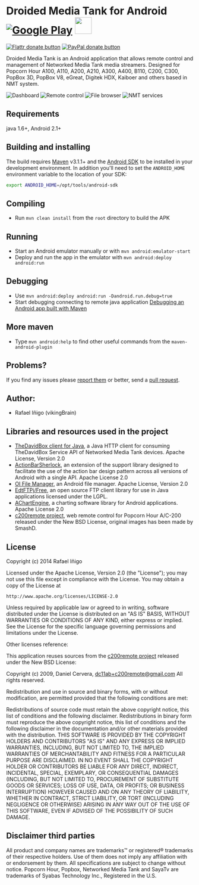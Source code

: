 # Droided Media Tank for Android [![Google Play](http://developer.android.com/images/brand/en_generic_rgb_wo_45.png)](https://play.google.com/store/apps/details?id=com.vikingbrain.dmt) [<img src="http://static.vikingbrain.com/dmt/images/apk.png" height="45px" />](http://static.vikingbrain.com/dmt/releases/)
[![Flattr donate button](http://img.shields.io/flattr/donate.png?color=blue)](https://flattr.com/profile/vikingbrain "Donate monthly to this project using Flattr")
[![PayPal donate button](http://img.shields.io/paypal/donate.png?color=blue)](https://www.paypal.com/cgi-bin/webscr?cmd=_s-xclick&hosted_button_id=9UAHFFF7B2BLG "Donate once-off to this project using Paypal")

Droided Media Tank is an Android application that allows remote control and management of Networked Media Tank media streamers. Designed for Popcorn Hour A100, A110, A200, A210, A300, A400, B110, C200, C300, PopBox 3D, PopBox V8, eGreat, Digitek HDX, Kaiboer and others based in NMT system.

![Dashboard](http://static.vikingbrain.com/dmt/screenshots/screenshot_2.10_1.png)
![Remote control](http://static.vikingbrain.com/dmt/screenshots/screenshot_2.9_6.png)
![File browser](http://static.vikingbrain.com/dmt/screenshots/screenshot_2.9_4.png)
![NMT services](http://static.vikingbrain.com/dmt/screenshots/screenshot_2.9_8.png)

## Requirements

java 1.6+, Android 2.1+

## Building and installing

The build requires [Maven](http://maven.apache.org/download.html)
v3.1.1+ and the [Android SDK](http://developer.android.com/sdk/index.html)
to be installed in your development environment. In addition you'll need to set
the `ANDROID_HOME` environment variable to the location of your SDK:

```bash
export ANDROID_HOME=/opt/tools/android-sdk
```

## Compiling

* Run `mvn clean install` from the `root` directory to build the APK

## Running

* Start an Android emulator manually or with `mvn android:emulator-start`
* Deploy and run the app in the emulator with `mvn android:deploy android:run`

## Debugging
* Use `mvn android:deploy android:run -Dandroid.run.debug=true`
* Start debugging connecting to remote java application [Debugging an Android app built with Maven](https://code.google.com/p/maven-android-plugin/wiki/Debug)

## More maven
* Type `mvn android:help` to find other useful commands from the `maven-android-plugin`

## Problems?

If you find any issues please [report them](https://github.com/vikingbrain/droidedmediatank/issues) or better,
send a [pull request](https://github.com/vikingbrain/droidedmediatank/pulls).

## Author:
* Rafael Iñigo (vikingBrain)

## Libraries and resources used in the project

* [TheDavidBox client for Java](https://www.github.com/vikingbrain/thedavidbox-client4j), a Java HTTP client for consuming TheDavidBox Service API of Networked Media Tank devices.
    Apache License, Version 2.0
* [ActionBarSherlock](https://github.com/JakeWharton/ActionBarSherlock), an extension of the support library designed to facilitate the use of the action bar design pattern across all versions of Android with a single API.
    Apache License 2.0
* [OI File Manager](https://github.com/openintents/filemanager), an Android file manager.
    Apache License, Version 2.0
* [EdtFTPj/Free](http://enterprisedt.com/products/edtftpj/), an open source FTP client library for use in Java applications licensed under the LGPL.
* [AChartEngine](http://www.achartengine.org), a charting software library for Android applications.
    Apache License 2.0
* [c200remote project](http://code.google.com/p/c200remote/), web remote control for Popcorn Hour A/C-200 released under the New BSD License, original images has been made by SmashD.

## License

Copyright (c) 2014 Rafael Iñigo

Licensed under the Apache License, Version 2.0 (the "License");
you may not use this file except in compliance with the License.
You may obtain a copy of the License at

    http://www.apache.org/licenses/LICENSE-2.0

Unless required by applicable law or agreed to in writing, software
distributed under the License is distributed on an "AS IS" BASIS,
WITHOUT WARRANTIES OR CONDITIONS OF ANY KIND, either express or implied.
See the License for the specific language governing permissions and
limitations under the License.

Other licenses reference:

This application reuses sources from the [c200remote project](http://code.google.com/p/c200remote/) released under the New BSD License:

Copyright (c) 2009,  Daniel Cervera, dc11ab+c200remote@gmail.com
All rights reserved.

Redistribution and use in source and binary forms, with or without modification, are permitted provided that the following conditions are met:

Redistributions of source code must retain the above copyright notice, this list of conditions and the following disclaimer.
Redistributions in binary form must reproduce the above copyright notice, this list of conditions and the following disclaimer in the documentation and/or other materials provided with the distribution.
THIS SOFTWARE IS PROVIDED BY THE COPYRIGHT HOLDERS AND CONTRIBUTORS "AS IS" AND ANY EXPRESS OR IMPLIED WARRANTIES, INCLUDING, BUT NOT LIMITED TO, THE IMPLIED WARRANTIES OF MERCHANTABILITY AND FITNESS FOR A PARTICULAR PURPOSE ARE DISCLAIMED. IN NO EVENT SHALL THE COPYRIGHT HOLDER OR CONTRIBUTORS BE LIABLE FOR ANY DIRECT, INDIRECT, INCIDENTAL, SPECIAL, EXEMPLARY, OR CONSEQUENTIAL DAMAGES (INCLUDING, BUT NOT LIMITED TO, PROCUREMENT OF SUBSTITUTE GOODS OR SERVICES; LOSS OF USE, DATA, OR PROFITS; OR BUSINESS INTERRUPTION) HOWEVER CAUSED AND ON ANY THEORY OF LIABILITY, WHETHER IN CONTRACT, STRICT LIABILITY, OR TORT (INCLUDING NEGLIGENCE OR OTHERWISE) ARISING IN ANY WAY OUT OF THE USE OF THIS SOFTWARE, EVEN IF ADVISED OF THE POSSIBILITY OF SUCH DAMAGE.

## Disclaimer third parties

All product and company names are trademarks™ or registered® trademarks of their respective holders. Use of them does not imply any affiliation with or endorsement by them.
All specifications are subject to change without notice.
Popcorn Hour, Popbox, Networked Media Tank and SayaTv are trademarks of Syabas Technology Inc., Registered in the U.S.
